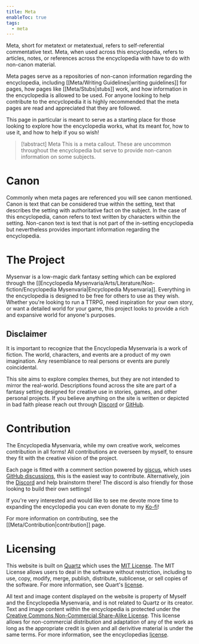 ```yaml
---
title: Meta
enableToc: true
tags:
  - meta
---
```


Meta, short for metatext or metatextual, refers to self-referential commentative text. Meta, when used across this encyclopedia, refers to articles, notes, or references across the encyclopedia with have to do with non-canon material.

Meta pages serve as a repositories of non-canon information regarding the encyclopedia, including [[Meta/Writing Guidelines|writing guidelines]] for pages, how pages like [[Meta/Stubs|stubs]] work, and how information in the encyclopedia is allowed to be used. For anyone looking to help contribute to the encyclopedia it is highly recommended that the meta pages are read and appreciated that they are followed.

This page in particular is meant to serve as a starting place for those looking to explore how the encyclopedia works, what its meant for, how to use it, and how to help if you so wish!

> [!abstract] Meta
> This is a meta callout. These are uncommon throughout the encyclopedia but serve to provide non-canon information on some subjects.
# Canon
Commonly when meta pages are referenced you will see canon mentioned. Canon is text that can be considered true within the setting, text that describes the setting with authoritative fact on the subject. In the case of this encyclopedia, canon refers to text written by characters within the setting. Non-canon text is text that is not part of the in-setting encyclopedia but nevertheless provides important information regarding the encyclopedia.
# The Project
Mysenvar is a low-magic dark fantasy setting which can be explored through the [[Encyclopedia Mysenvaria/Arts/Literature/Non-fiction/Encyclopedia Mysenvaria|Encyclopedia Mysenvaria]]. Everything in the encyclopedia is designed to be free for others to use as they wish. Whether you're looking to run a TTRPG, need inspiration for your own story, or want a detailed world for your game, this project looks to provide a rich and expansive world for anyone's purposes.
## Disclaimer
It is important to recognize that the Encyclopedia Mysenvaria is a work of fiction. The world, characters, and events are a product of my own imagination. Any resemblance to real persons or events are purely coincidental. 

This site aims to explore complex themes, but they are not intended to mirror the real-world. Descriptions found across the site are part of a fantasy setting designed for creative use in stories, games, and other personal projects. If you believe anything on the site is written or depicted in bad faith please reach out through [Discord](https://discord.gg/2yUDZ5j) or [GitHub](https://github.com/RagtimeGal/quartz--encyclopedia-mysenvaria). 
# Contribution
The Encyclopedia Mysenvaria, while my own creative work, welcomes contribution in all forms! All contributions are overseen by myself, to ensure they fit with the creative vision of the project.

Each page is fitted with a comment section powered by [giscus](https://giscus.app/), which uses [GitHub discussions](https://docs.github.com/en/discussions), this is the easiest way to contribute. Alternatively, join the [Discord](https://discord.gg/2yUDZ5j) and help brainstorm there! The discord is also friendly for those looking to build their own settings!

If you're very interested and would like to see me devote more time to expanding the encyclopedia you can even donate to my [Ko-fi](https://ko-fi.com/W7W4UVZE2)!

For more information on contributing, see the [[Meta/Contribution|contribution]] page.
# Licensing
This website is built on [Quartz](https://github.com/RagtimeGal/quartz--encyclopedia-mysenvaria) which uses the [MIT License](https://opensource.org/license/mit). The MIT License allows users to deal in the software without restriction, including to use, copy, modify, merge, publish, distribute, sublicense, or sell copies of the software. For more information, see Quart's [license](https://github.com/jackyzha0/quartz/blob/v4/LICENSE.txt).

All text and image content displayed on the website is property of Myself and the Encyclopedia Mysenvaria, and is not related to Quartz or its creator. Text and image content within the encyclopedia is protected under the [Creative Commons Non-Commercial Share-Alike License](https://creativecommons.org/licenses/by-nc-sa/4.0/deed.en). This license allows for non-commercial distribution and adaptation of any of the work as long as the appropriate credit is given and all derivitive material is under the same terms. For more information, see the encyclopedias [license](https://github.com/RagtimeGal/quartz--encyclopedia-mysenvaria/blob/v4/LICENSE.md).